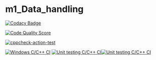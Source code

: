 # m1_Data_handling
[![Codacy Badge](https://app.codacy.com/project/badge/Grade/97b63b024db74067ae2f8f67e1349702)](https://www.codacy.com/gh/SitalRoul25/m1_Data_handling/dashboard?utm_source=github.com&amp;utm_medium=referral&amp;utm_content=SitalRoul25/m1_Data_handling&amp;utm_campaign=Badge_Grade)

[![Code Quality Score](https://www.code-inspector.com/project/12/score/svg)](https://www.code-inspector.com/public/project/12/POK/dashboard)

[![cppcheck-action-test](https://github.com/SitalRoul25/m1_Data_handling/actions/workflows/c-cpp.yml/badge.svg)](https://github.com/SitalRoul25/m1_Data_handling/actions/workflows/c-cpp.yml)

[![Windows C/C++ CI](https://github.com/SitalRoul25/m1_Data_handling/actions/workflows/Windows_C_CPP.yml/badge.svg)](https://github.com/SitalRoul25/m1_Data_handling/actions/workflows/Windows_C_CPP.yml)
[![Unit testing C/C++ CI](https://github.com/SitalRoul25/m1_Data_handling/actions/workflows/unity.yml/badge.svg)](https://github.com/SitalRoul25/m1_Data_handling/actions/workflows/unity.yml)[![Unit testing C/C++ CI](https://github.com/SitalRoul25/m1_Data_handling/actions/workflows/unity.yml/badge.svg)](https://github.com/SitalRoul25/m1_Data_handling/actions/workflows/unity.yml)
